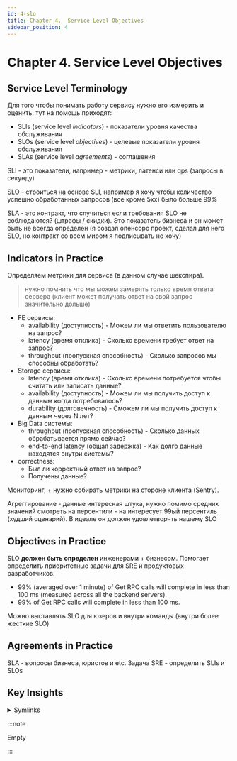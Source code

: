 ```yaml
---
id: 4-slo
title: Chapter 4.  Service Level Objectives
sidebar_position: 4
---
```


# Chapter 4.  Service Level Objectives

## Service Level Terminology

Для того чтобы понимать работу сервису нужно его измерить и оценить, тут на помощь приходят:

<!-- TODO: пример? -->
<!-- https://www.atlassian.com/ru/incident-management/kpis/sla-vs-slo-vs-sli -->
- SLIs (service level *indicators*) - показатели уровня качества обслуживания
- SLOs (service level *objectives*) - целевые показатели уровня обслуживания
- SLAs (service level *agreements*) - соглашения

SLI - это показатели, например - метрики, латенси или qps (запросы в секунду)

SLO - строиться на основе SLI, например я хочу чтобы количество успешно обработанных запросов (все кроме 5xx) было больше 99%

SLA - это контракт, что случиться если требования SLO не соблюдаются? (штрафы / скидки). Это показатель бизнеса и он может быть не всегда определен (я создал опенсорс проект, сделал для него SLO, но контракт со всем миром я подписывать не хочу)

## Indicators in Practice

Определяем метрики для сервиса (в данном случае шекспира).

> нужно помнить что мы можем замерять только время ответа сервера (клиент может получать ответ на свой запрос значительно дольше)

- FE сервисы:
  - availability (доступность) - Можем ли мы ответить пользователю на запрос?
  - latency (время отклика) - Сколько времени требует ответ на запрос?
  - throughput (пропускная способность) - Сколько запросов мы способны обработать?
- Storage сервисы:
  -  latency (время отклика) - Сколько времени потребуется чтобы считать или записать данные?
  -  availability (доступность) - Можем ли мы получить доступ к данным когда потребовалось?
  -  durability (долговечность) - Сможем ли мы получить доступ к данным через N лет?
- Big Data системы:
  - throughput (пропускная способность) - Сколько данных обрабатывается прямо сейчас?
  - end-to-end latency (общая задержка) - Как долго данные находятся внутри системы? 
- correctness:
  - Был ли корректный ответ на запрос?
  - Получены данные?

Мониторинг, + нужно собирать метрики на стороне клиента (Sentry).

Агреггирование - данные интересная штука, нужно помимо средних значений смотреть на персентили - на интересует 99ый персентиль (худший сценарий). В идеале он должен удовлетворять нашему SLO

## Objectives in Practice

SLO **должен быть определен** инженерами + бизнесом. Помогает определить приоритетные задачи для SRE и продуктовых разработчиков.

- 99% (averaged over 1 minute) of Get RPC calls will complete in less than 100 ms (measured across all the backend servers).
- 99% of Get RPC calls will complete in less than 100 ms.

Можно выставлять SLO для юзеров и внутри команды (внутри более жесткие SLO)

## Agreements in Practice

SLA - вопросы бизнеса, юристов и etc. Задача SRE - определить SLIs и SLOs

## Key Insights

<details>
<summary>Symlinks</summary>

<!-- TODO: -->
- Borgmon - (26)

</details>

:::note

Empty

:::
